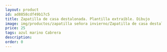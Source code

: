 ```yaml
---
layout: product
id: ad8858cdf49b17c5
title: Zapatilla de casa destalonada. Plantilla extraíble. Dibujo
image: img/productos/zapatilla señora invierno/Zapatilla de casa destalonada. Plantilla extraíble. Dibujo=25=azul marino Cabrera.webp
price: 25
tags: azul marino Cabrera
description: 
order: 0
---
```


